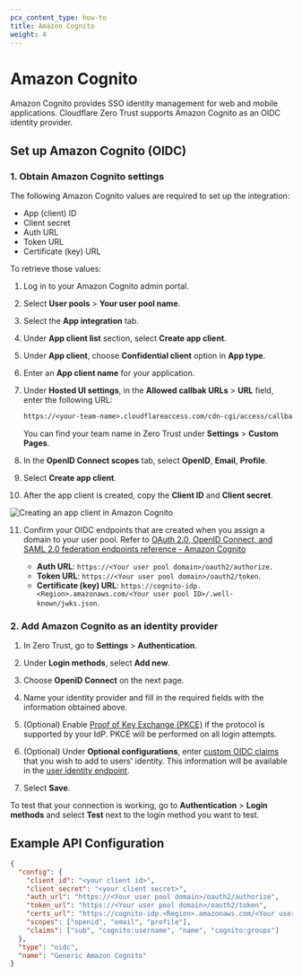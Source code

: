 ```yaml
---
pcx_content_type: how-to
title: Amazon Cognito
weight: 4
---
```


# Amazon Cognito

Amazon Cognito provides SSO identity management for web and mobile applications. Cloudflare Zero Trust supports Amazon Cognito as an OIDC identity provider.

## Set up Amazon Cognito (OIDC)

### 1. Obtain Amazon Cognito settings

The following Amazon Cognito values are required to set up the integration:

- App (client) ID
- Client secret
- Auth URL
- Token URL
- Certificate (key) URL

To retrieve those values:

1. Log in to your Amazon Cognito admin portal.

2. Select **User pools** > **Your user pool name**.

3. Select the **App integration** tab.

4. Under **App client list** section, select **Create app client**.

5. Under **App client**, choose **Confidential client** option in **App type**.

6. Enter an **App client name** for your application.

7. Under **Hosted UI settings**, in the **Allowed callbak URLs** > **URL** field, enter the following URL:

    ```txt
    https://<your-team-name>.cloudflareaccess.com/cdn-cgi/access/callback
    ```

    You can find your team name in Zero Trust under **Settings** > **Custom Pages**.

8. In the **OpenID Connect scopes** tab, select **OpenID**, **Email**, **Profile**.

9. Select **Create app client**.

10. After the app client is created, copy the **Client ID** and **Client secret**.

![Creating an app client in Amazon Cognito](/images/cloudflare-one/identity/amazoncognito/amazoncognito-1.png)

11. Confirm your OIDC endpoints that are created when you assign a domain to your user pool. Refer to [OAuth 2.0, OpenID Connect, and SAML 2.0 federation endpoints reference - Amazon Cognito](https://docs.aws.amazon.com/cognito/latest/developerguide/federation-endpoints.html)

    - **Auth URL**: `https://<Your user pool domain>/oauth2/authorize`.
    - **Token URL**: `https://<Your user pool domain>/oauth2/token`.
    - **Certificate (key) URL**: `https://cognito-idp.<Region>.amazonaws.com/<Your user pool ID>/.well-known/jwks.json`.

### 2. Add Amazon Cognito as an identity provider

1. In Zero Trust, go to **Settings** > **Authentication**.

2. Under **Login methods**, select **Add new**.

3. Choose **OpenID Connect** on the next page.

4. Name your identity provider and fill in the required fields with the information obtained above.

5. (Optional) Enable [Proof of Key Exchange (PKCE)](https://www.oauth.com/oauth2-servers/pkce/) if the protocol is supported by your IdP. PKCE will be performed on all login attempts.

6. (Optional) Under **Optional configurations**, enter [custom OIDC claims](#oidc-claims) that you wish to add to users' identity. This information will be available in the [user identity endpoint](/cloudflare-one/identity/authorization-cookie/application-token/#user-identity).

7. Select **Save**.

To test that your connection is working, go to **Authentication** > **Login methods** and select **Test** next to the login method you want to test.

## Example API Configuration

```json
{
  "config": {
    "client_id": "<your client id>",
    "client_secret": "<your client secret>",
    "auth_url": "https://<Your user pool domain>/oauth2/authorize",
    "token_url": "https://<Your user pool domain>/oauth2/token",
    "certs_url": "https://cognito-idp.<Region>.amazonaws.com/<Your user pool ID>/.well-known/jwks.json",
    "scopes": ["openid", "email", "profile"],
    "claims": ["sub", "cognito:username", "name", "cognito:groups"]
  },
  "type": "oidc",
  "name": "Generic Amazon Cognito"
}
```

